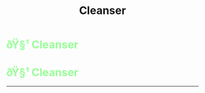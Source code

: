 ﻿---
lang: en-US
title: Cleanser
prev: Celebrity
next: Doctor
---
# <font color="#98ff98">ðŸ§¹ <b>Cleanser</b></font> <Badge text="Basic" type="tip" vertical="middle"/>
# <font color="#98ff98">ðŸ§¹ <b>Cleanser</b></font> <Badge text="Basic" type="tip" vertical="middle"/>
---


